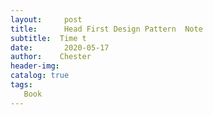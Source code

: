 ```yaml
---
layout:     post
title:      Head First Design Pattern  Note
subtitle:  Time t
date:       2020-05-17
author:    Chester
header-img: 
catalog: true
tags:
   Book
---
```

<!--stackedit_data:
eyJoaXN0b3J5IjpbNzYyNDE1OTddfQ==
-->